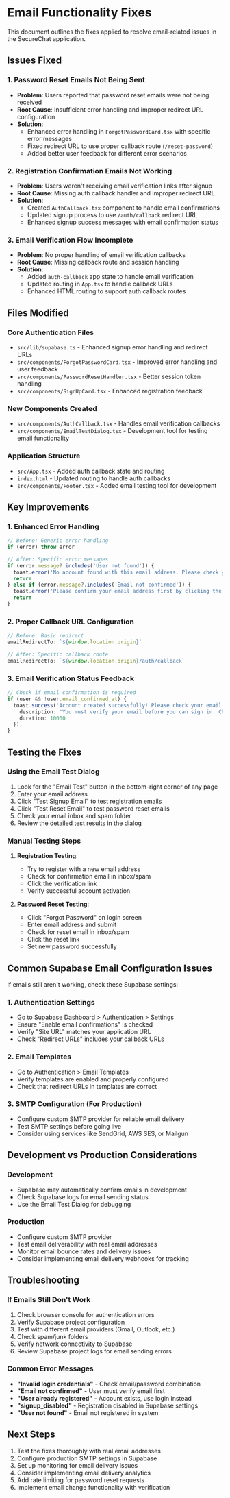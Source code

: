 # Email Functionality Fixes

This document outlines the fixes applied to resolve email-related issues in the SecureChat application.

## Issues Fixed

### 1. Password Reset Emails Not Being Sent
- **Problem**: Users reported that password reset emails were not being received
- **Root Cause**: Insufficient error handling and improper redirect URL configuration
- **Solution**:
  - Enhanced error handling in `ForgotPasswordCard.tsx` with specific error messages
  - Fixed redirect URL to use proper callback route (`/reset-password`)
  - Added better user feedback for different error scenarios

### 2. Registration Confirmation Emails Not Working
- **Problem**: Users weren't receiving email verification links after signup
- **Root Cause**: Missing auth callback handler and improper redirect URL
- **Solution**:
  - Created `AuthCallback.tsx` component to handle email confirmations
  - Updated signup process to use `/auth/callback` redirect URL
  - Enhanced signup success messages with email confirmation status

### 3. Email Verification Flow Incomplete
- **Problem**: No proper handling of email verification callbacks
- **Root Cause**: Missing callback route and session handling
- **Solution**:
  - Added `auth-callback` app state to handle email verification
  - Updated routing in `App.tsx` to handle callback URLs
  - Enhanced HTML routing to support auth callback routes

## Files Modified

### Core Authentication Files
- `src/lib/supabase.ts` - Enhanced signup error handling and redirect URLs
- `src/components/ForgotPasswordCard.tsx` - Improved error handling and user feedback
- `src/components/PasswordResetHandler.tsx` - Better session token handling
- `src/components/SignUpCard.tsx` - Enhanced registration feedback

### New Components Created
- `src/components/AuthCallback.tsx` - Handles email verification callbacks
- `src/components/EmailTestDialog.tsx` - Development tool for testing email functionality

### Application Structure
- `src/App.tsx` - Added auth callback state and routing
- `index.html` - Updated routing to handle auth callbacks
- `src/components/Footer.tsx` - Added email testing tool for development

## Key Improvements

### 1. Enhanced Error Handling
```typescript
// Before: Generic error handling
if (error) throw error

// After: Specific error messages
if (error.message?.includes('User not found')) {
  toast.error('No account found with this email address. Please check your email or create a new account.')
  return
} else if (error.message?.includes('Email not confirmed')) {
  toast.error('Please confirm your email address first by clicking the link in your registration email.')
  return
}
```

### 2. Proper Callback URL Configuration
```typescript
// Before: Basic redirect
emailRedirectTo: `${window.location.origin}`

// After: Specific callback route
emailRedirectTo: `${window.location.origin}/auth/callback`
```

### 3. Email Verification Status Feedback
```typescript
// Check if email confirmation is required
if (user && !user.email_confirmed_at) {
  toast.success('Account created successfully! Please check your email to verify your account.', { 
    description: 'You must verify your email before you can sign in. Check your inbox and spam folder.',
    duration: 10000 
  });
}
```

## Testing the Fixes

### Using the Email Test Dialog
1. Look for the "Email Test" button in the bottom-right corner of any page
2. Enter your email address
3. Click "Test Signup Email" to test registration emails
4. Click "Test Reset Email" to test password reset emails
5. Check your email inbox and spam folder
6. Review the detailed test results in the dialog

### Manual Testing Steps
1. **Registration Testing**:
   - Try to register with a new email address
   - Check for confirmation email in inbox/spam
   - Click the verification link
   - Verify successful account activation

2. **Password Reset Testing**:
   - Click "Forgot Password" on login screen
   - Enter email address and submit
   - Check for reset email in inbox/spam
   - Click the reset link
   - Set new password successfully

## Common Supabase Email Configuration Issues

If emails still aren't working, check these Supabase settings:

### 1. Authentication Settings
- Go to Supabase Dashboard > Authentication > Settings
- Ensure "Enable email confirmations" is checked
- Verify "Site URL" matches your application URL
- Check "Redirect URLs" includes your callback URLs

### 2. Email Templates
- Go to Authentication > Email Templates
- Verify templates are enabled and properly configured
- Check that redirect URLs in templates are correct

### 3. SMTP Configuration (For Production)
- Configure custom SMTP provider for reliable email delivery
- Test SMTP settings before going live
- Consider using services like SendGrid, AWS SES, or Mailgun

## Development vs Production Considerations

### Development
- Supabase may automatically confirm emails in development
- Check Supabase logs for email sending status
- Use the Email Test Dialog for debugging

### Production
- Configure custom SMTP provider
- Test email deliverability with real email addresses
- Monitor email bounce rates and delivery issues
- Consider implementing email delivery webhooks for tracking

## Troubleshooting

### If Emails Still Don't Work
1. Check browser console for authentication errors
2. Verify Supabase project configuration
3. Test with different email providers (Gmail, Outlook, etc.)
4. Check spam/junk folders
5. Verify network connectivity to Supabase
6. Review Supabase project logs for email sending errors

### Common Error Messages
- **"Invalid login credentials"** - Check email/password combination
- **"Email not confirmed"** - User must verify email first
- **"User already registered"** - Account exists, use login instead
- **"signup_disabled"** - Registration disabled in Supabase settings
- **"User not found"** - Email not registered in system

## Next Steps

1. Test the fixes thoroughly with real email addresses
2. Configure production SMTP settings in Supabase
3. Set up monitoring for email delivery issues
4. Consider implementing email delivery analytics
5. Add rate limiting for password reset requests
6. Implement email change functionality with verification